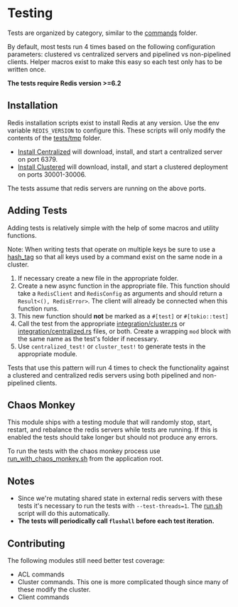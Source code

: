 # Testing

Tests are organized by category, similar to the [commands](../src/commands) folder.

By default, most tests run 4 times based on the following configuration parameters: clustered vs centralized servers and pipelined vs non-pipelined clients. Helper macros exist to make this easy so each test only has to be written once.

**The tests require Redis version >=6.2**

## Installation

Redis installation scripts exist to install Redis at any version. Use the env variable `REDIS_VERSION` to configure this. These scripts will only modify the contents of the [tests/tmp](../tests/tmp) folder. 

* [Install Centralized](scripts/install_redis_centralized.sh) will download, install, and start a centralized server on port 6379.
* [Install Clustered](scripts/install_redis_clustered.sh) will download, install, and start a clustered deployment on ports 30001-30006.

The tests assume that redis servers are running on the above ports.

## Adding Tests

Adding tests is relatively simple with the help of some macros and utility functions.

Note: When writing tests that operate on multiple keys be sure to use a [hash_tag](https://redis.io/topics/cluster-spec#keys-hash-tags) so that all keys used by a command exist on the same node in a cluster. 

1. If necessary create a new file in the appropriate folder.
2. Create a new async function in the appropriate file. This function should take a `RedisClient` and `RedisConfig` as arguments and should return a `Result<(), RedisError>`. The client will already be connected when this function runs.
3. This new function should **not** be marked as a `#[test]` or `#[tokio::test]`
4. Call the test from the appropriate [integration/cluster.rs](integration/cluster.rs) or [integration/centralized.rs](integration/centralized.rs) files, or both. Create a wrapping `mod` block with the same name as the test's folder if necessary.
5. Use `centralized_test!` or `cluster_test!` to generate tests in the appropriate module.

Tests that use this pattern will run 4 times to check the functionality against a clustered and centralized redis servers using both pipelined and non-pipelined clients.

## Chaos Monkey

This module ships with a testing module that will randomly stop, start, restart, and rebalance the redis servers while tests are running. If this is enabled the tests should take longer but should not produce any errors.

To run the tests with the chaos monkey process use [run_with_chaos_monkey.sh](./run_with_chaos_monkey.sh) from the application root.

## Notes

* Since we're mutating shared state in external redis servers with these tests it's necessary to run the tests with `--test-threads=1`. The [run.sh](run.sh) script will do this automatically.
* **The tests will periodically call `flushall` before each test iteration.**

## Contributing

The following modules still need better test coverage:

* ACL commands
* Cluster commands. This one is more complicated though since many of these modify the cluster.
* Client commands